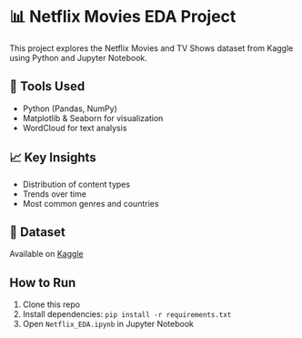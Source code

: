 # 📊 Netflix Movies EDA Project

This project explores the Netflix Movies and TV Shows dataset from Kaggle using Python and Jupyter Notebook.

## 🔧 Tools Used
- Python (Pandas, NumPy)
- Matplotlib & Seaborn for visualization
- WordCloud for text analysis

## 📈 Key Insights
- Distribution of content types
- Trends over time
- Most common genres and countries

## 📁 Dataset
Available on [Kaggle](https://www.kaggle.com/datasets/shivamb/netflix-shows?resource=download)

##  How to Run
1. Clone this repo
2. Install dependencies: `pip install -r requirements.txt`
3. Open `Netflix_EDA.ipynb` in Jupyter Notebook
